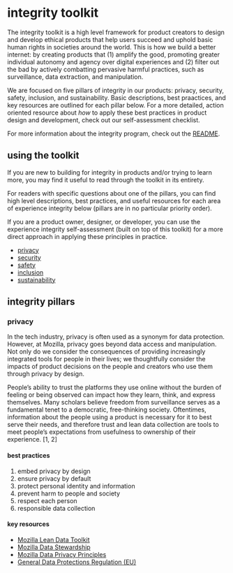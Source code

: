 # integrity toolkit

The integrity toolkit is a high level framework for product creators to design and develop ethical products that help users succeed and uphold basic human rights in societies around the world. This is how we build a better internet: by creating products that (1) amplify the good, promoting greater individual autonomy and agency over digital experiences and (2) filter out the bad by actively combatting pervasive harmful practices, such as surveillance, data extraction, and manipulation. 

We are focused on five pillars of integrity in our products: privacy, security, safety, inclusion, and sustainability. Basic descriptions, best praactices, and key resources are outlined for each pillar below. For a more detailed, action oriented resource about *how* to apply these best practices in product design and development, check out our self-assessment checklist.

For more information about the integrity program, check out the [README](https://github.com/MozillaDPX/integrity).


## using the toolkit
If you are new to building for integrity in products and/or trying to learn more, you may find it useful to read through the toolkit in its entirety. 

For readers with specific questions about one of the pillars, you can find high level descriptions, best practices, and useful resources for each area of experience integrity below (pillars are in no particular priority order). 

If you are a product owner, designer, or developer, you can use the experience integrity self-assessment (built on top of this toolkit) for a more direct approach in applying these principles in practice.

* [privacy](#privacy)
* [security](#security)
* [safety](#safety)
* [inclusion](#inclusion)
* [sustainability](#sustainability)

## integrity  pillars

### privacy
In the tech industry, privacy is often used as a synonym for data protection. However, at Mozilla, privacy goes beyond data access and manipulation. Not only do we consider the consequences of providing increasingly integrated tools for people in their lives; we thoughtfully consider the impacts of product decisions on the people and creators who use them through privacy by design.

People’s ability to trust the platforms they use online without the burden of feeling or being observed can impact how they learn, think, and express themselves. Many scholars believe freedom from surveillance serves as a fundamental tenet to a democratic, free-thinking society. Oftentimes, information about the people using a product is necessary for it to best serve their needs, and therefore trust and lean data collection are tools to meet people’s expectations from usefulness to ownership of their experience. [1, 2]

#### best practices
1. embed privacy by design
2. ensure privacy by default
3. protect personal identity and information
4. prevent harm to people and society
5. respect each person
6. responsible data collection

#### key resources
* [Mozilla Lean Data Toolkit](https://docs.google.com/document/d/1TJafYmeFT3LIQe6YPLEHWwh37PGbK2RunntDIaN2lL8/edit)
* [Mozilla Data Stewardship](https://wiki.mozilla.org/Firefox/Data_Collection)
* [Mozilla Data Privacy Principles](https://www.mozilla.org/en-US/privacy/principles/)
* [General Data Protections Regulation (EU)](https://gdpr-info.eu/)





